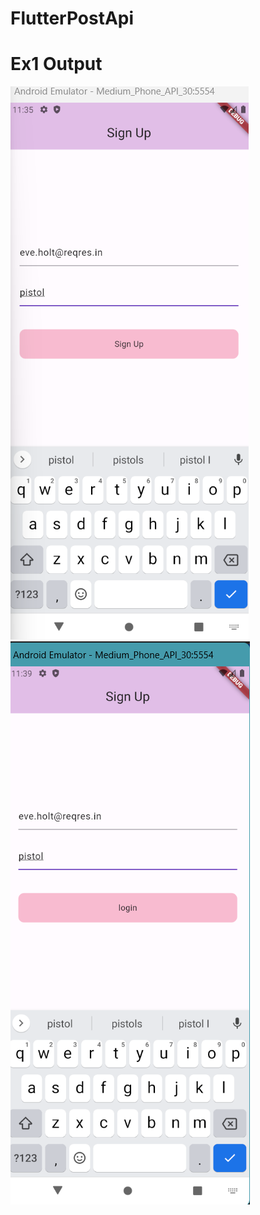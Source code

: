 # FlutterPostApi
# Ex1 Output
![postman](https://github.com/suraj-khot-19/img/blob/main/post1_1.png)
![postman](https://github.com/suraj-khot-19/img/blob/main/post2_1.png)